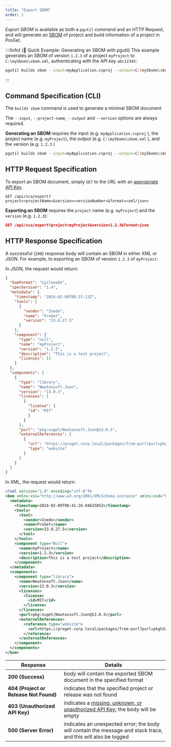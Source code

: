 ```yaml
---
title: "Export SBOM"
order: 1
---
```


*Export SBOM* is available as both a `pgutil` command and an HTTP Request, and will generate an [SBOM](/docs/proget/sca/builds/proget-sca-sbom-importing-exporting#what-is-a-software-bill-of-materials-sbom) of project and build information of a project in ProGet.

:::(Info) (🚀 Quick Example: Generating an SBOM with pgutil)
This example generates an SBOM of version `1.2.3` of a project `myProject` to `C:\mySboms\sbom.xml`, authenticating with the API key `abc12345`:

```bash
pgutil builds sbom --input=myApplication.csproj --output=C:\mySboms\sbom.xml --project-name="myProject" --version=1.2.3  
```
:::

## Command Specification (CLI)
The `builds sbom` command is used to generate a minimal SBOM document

The `--input`, `--project-name`, `--output` and `--version` options are always required. 

**Generating an SBOM** requires the input (e.g. `myApplication.csproj` ), the project name (e.g. `myProject`), the output (e.g. `C:\mySboms\sbom.xml` ), and the version (e.g. `1.2.3` )

```bash
pgutil builds sbom --input=myApplication.csproj --output=C:\mySboms\sbom.xml --project-name="myProject" --version=1.2.3  
```

## HTTP Request Specification
To export an SBOM document, simply `GET` to the URL with an [appropriate API Key](/docs/proget/reference-api/proget-api-sca#authentication).

```plaintext
GET /api/sca/export?project=«projectName»&version=«versionNumber»&format=«xml/json»
```

**Exporting an SBOM** requires the `project` name (e.g. `myProject`) and the `version` (e.g. `1.2.3`):

```json
GET /api/sca/export?project=myProject&version=1.2.3&format=json
```

## HTTP Response Specification

A successful (`200`) response body will contain an SBOM in either XML or JSON. For example, to exporting an SBOM of version `1.2.3` of `myProject`:

In JSON, the request would return:

```json
{
  "bomFormat": "CycloneDX",
  "specVersion": "1.4",
  "metadata": {
    "timestamp": "2024-02-09T08:37:13Z",
    "tools": [
      {
        "vendor": "Inedo",
        "name": "ProGet",
        "version": "23.0.27.5"
      }
    ],
    "component": {
      "type": "null",
      "name": "myProject",
      "version": "1.2.3",
      "description": "This is a test project",
      "licenses": []
    }
  },
  "components": [
    {
      "type": "library",
      "name": "Newtonsoft.Json",
      "version": "13.0.3",
      "licenses": [
        {
          "license": {
          "id": "MIT"
          }
        }
      ],
      "purl": "pkg:nuget/Newtonsoft.Json@13.0.3",
      "externalReferences": [
        {
          "url": "https://proget.corp.local/packages/from-purl?purl=pkg%3anuget%2fNewtonsoft.Json%4013.0.3",
          "type": "website"
        }
      ]
    }
  ]
}
```

In XML, the request would return:

```xml
﻿<?xml version="1.0" encoding="utf-8"?>
<bom xmlns:xsi="http://www.w3.org/2001/XMLSchema-instance" xmlns:xsd="http://www.w3.org/2001/XMLSchema" xmlns="http://cyclonedx.org/schema/bom/1.4">
  <metadata>
    <timestamp>2024-02-09T08:41:26.8462505Z</timestamp>
    <tools>
      <tool>
        <vendor>Inedo</vendor>
        <name>ProGet</name>
        <version>23.0.27.5</version>
      </tool>
    </tools>
    <component type="Null">
      <name>myProject</name>
      <version>1.2.3</version>
      <description>This is a test project</description>
    </component>
  </metadata>
  <components>
    <component type="library">
      <name>Newtonsoft.Json</name>
      <version>13.0.3</version>
      <licenses>
        <license>
          <id>MIT</id>
        </license>
      </licenses>
      <purl>pkg:nuget/Newtonsoft.Json@13.0.3</purl>
      <externalReferences>
        <reference type="website">
          <url>https://proget.corp.local/packages/from-purl?purl=pkg%3anuget%2fNewtonsoft.Json%4013.0.3</url>
        </reference>
      </externalReferences>
    </component>
  </components>
</bom>
```

| Response | Details |
| --- | --- |
| **200 (Success)** | body will contain the exported SBOM document in the specified format |
| **404 (Project or Release Not Found)** | indicates that the specified project or release was not found |
|  **403 (Unauthorized API Key)** | indicates a [missing, unknown, or unauthorized API Key](/docs/proget/reference-api/proget-api-sca#authentication); the body will be empty |
| **500 (Server Error)** | indicates an unexpected error; the body will contain the message and stack trace, and this will also be logged |
